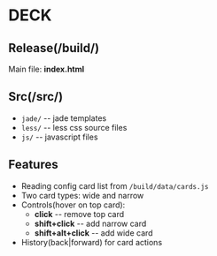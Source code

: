 # DECK
## Release(/build/)
Main file: **index.html**
## Src(/src/)
* ```jade/``` -- jade templates
* ```less/``` -- less css source files
* ```js/``` -- javascript files

## Features
* Reading config card list from ```/build/data/cards.js```
* Two card types: wide and narrow
* Controls(hover on top card):
  * **click** -- remove top card
  * **shift+click** -- add narrow card
  * **shift+alt+click** -- add wide card
* History(back|forward) for card actions